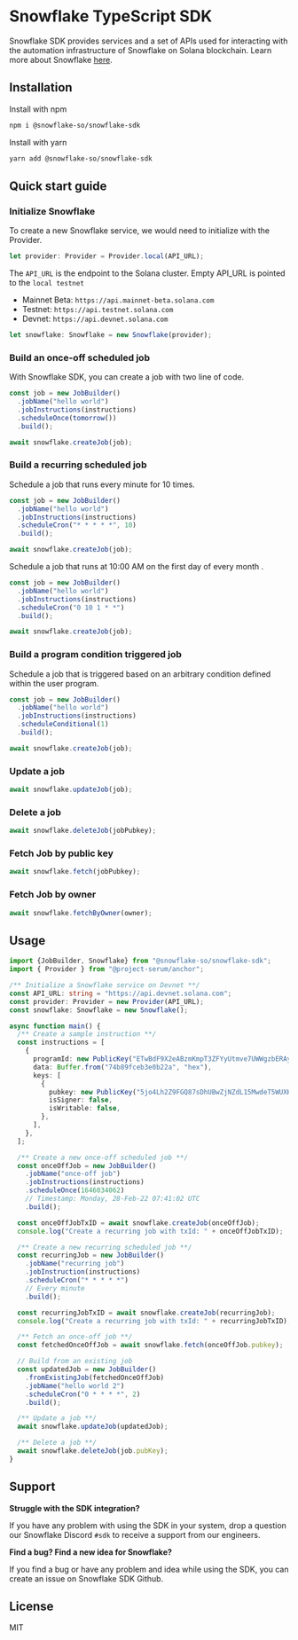 # Snowflake TypeScript SDK

Snowflake SDK provides services and a set of APIs used for interacting with the automation infrastructure of Snowflake on Solana blockchain. Learn more about Snowflake <a href="https://docs.snowflake.so/en/">here</a>.

## Installation

Install with npm

```bash
npm i @snowflake-so/snowflake-sdk
```

Install with yarn

```bash
yarn add @snowflake-so/snowflake-sdk
```

## Quick start guide

### Initialize Snowflake

To create a new Snowflake service, we would need to initialize with the Provider.

```typescript
let provider: Provider = Provider.local(API_URL);
```

The `API_URL` is the endpoint to the Solana cluster. Empty API_URL is pointed to the `local testnet`

- Mainnet Beta: `https://api.mainnet-beta.solana.com`
- Testnet: `https://api.testnet.solana.com`
- Devnet: `https://api.devnet.solana.com`

```typescript
let snowflake: Snowflake = new Snowflake(provider);
```

### Build an once-off scheduled job

With Snowflake SDK, you can create a job with two line of code.

```typescript
const job = new JobBuilder()
  .jobName("hello world")
  .jobInstructions(instructions)
  .scheduleOnce(tomorrow())
  .build();

await snowflake.createJob(job);
```

### Build a recurring scheduled job

Schedule a job that runs every minute for 10 times.

```typescript
const job = new JobBuilder()
  .jobName("hello world")
  .jobInstructions(instructions)
  .scheduleCron("* * * * *", 10)
  .build();

await snowflake.createJob(job);
```

Schedule a job that runs at 10:00 AM on the first day of every month .

```typescript
const job = new JobBuilder()
  .jobName("hello world")
  .jobInstructions(instructions)
  .scheduleCron("0 10 1 * *")
  .build();

await snowflake.createJob(job);
```
### Build a program condition triggered job

Schedule a job that is triggered based on an arbitrary condition defined within the user program.

```typescript
const job = new JobBuilder()
  .jobName("hello world")
  .jobInstructions(instructions)
  .scheduleConditional(1)
  .build();

await snowflake.createJob(job);
```

### Update a job

```typescript
await snowflake.updateJob(job);
```

### Delete a job

```typescript
await snowflake.deleteJob(jobPubkey);
```

### Fetch Job by public key

```typescript
await snowflake.fetch(jobPubkey);
```

### Fetch Job by owner

```typescript
await snowflake.fetchByOwner(owner);
```

## Usage

```typescript
import {JobBuilder, Snowflake} from "@snowflake-so/snowflake-sdk";
import { Provider } from "@project-serum/anchor";

/** Initialize a Snowflake service on Devnet **/
const API_URL: string = "https://api.devnet.solana.com";
const provider: Provider = new Provider(API_URL);
const snowflake: Snowflake = new Snowflake();

async function main() {
  /** Create a sample instruction **/
  const instructions = [
    {
      programId: new PublicKey("ETwBdF9X2eABzmKmpT3ZFYyUtmve7UWWgzbERAyd4gAC"),
      data: Buffer.from("74b89fceb3e0b22a", "hex"),
      keys: [
        {
          pubkey: new PublicKey("5jo4Lh2Z9FGQ87sDhUBwZjNZdL15MwdeT5WUXKfwFSZY"),
          isSigner: false,
          isWritable: false,
        },
      ],
    },
  ];

  /** Create a new once-off scheduled job **/
  const onceOffJob = new JobBuilder()
    .jobName("once-off job")
    .jobInstructions(instructions)
    .scheduleOnce(1646034062)
    // Timestamp: Monday, 28-Feb-22 07:41:02 UTC
    .build();

  const onceOffJobTxID = await snowflake.createJob(onceOffJob);
  console.log("Create a recurring job with txId: " + onceOffJobTxID);

  /** Create a new recurring scheduled job **/
  const recurringJob = new JobBuilder()
    .jobName("recurring job")
    .jobInstruction(instructions)
    .scheduleCron("* * * * *")
    // Every minute
    .build();

  const recurringJobTxID = await snowflake.createJob(recurringJob);
  console.log("Create a recurring job with txId: " + recurringJobTxID);

  /** Fetch an once-off job **/
  const fetchedOnceOffJob = await snowflake.fetch(onceOffJob.pubkey);

  // Build from an existing job
  const updatedJob = new JobBuilder()
    .fromExistingJob(fetchedOnceOffJob)
    .jobName("hello world 2")
    .scheduleCron("0 * * * *", 2)
    .build();

  /** Update a job **/
  await snowflake.updateJob(updatedJob);

  /** Delete a job **/
  await snowflake.deleteJob(job.pubKey);
}
```

## Support

**Struggle with the SDK integration?**

If you have any problem with using the SDK in your system, drop a question our Snowflake Discord `#sdk` to receive a support from our engineers.

**Find a bug? Find a new idea for Snowflake?**

If you find a bug or have any problem and idea while using the SDK, you can create an issue on Snowflake SDK Github.

## License

MIT
